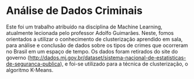 # Análise de Dados Criminais
Este foi um trabalho atribuído na disciplina de Machine Learning, atualmente lecionada pelo professor Adolfo Guimarães. Neste, fomos orientados a utilizar o conhecimento de clusterização aprendido em sala, para análise e conclusão de dados sobre os tipos de crimes que ocorreram no Brasil em um espaço de tempo. Os dados foram retirados do site do governo (http://dados.mj.gov.br/dataset/sistema-nacional-de-estatisticas-de-seguranca-publica), e foi-se utilizado para a técnica de clusterização, o algoritmo K-Means.
